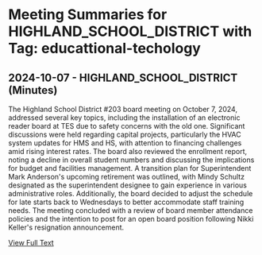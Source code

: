 # Meeting Summaries for HIGHLAND_SCHOOL_DISTRICT with Tag: educattional-techology

## 2024-10-07 - HIGHLAND_SCHOOL_DISTRICT (Minutes)

The Highland School District #203 board meeting on October 7, 2024, addressed several key topics, including the installation of an electronic reader board at TES due to safety concerns with the old one. Significant discussions were held regarding capital projects, particularly the HVAC system updates for HMS and HS, with attention to financing challenges amid rising interest rates. The board also reviewed the enrollment report, noting a decline in overall student numbers and discussing the implications for budget and facilities management. A transition plan for Superintendent Mark Anderson's upcoming retirement was outlined, with Mindy Schultz designated as the superintendent designee to gain experience in various administrative roles. Additionally, the board decided to adjust the schedule for late starts back to Wednesdays to better accommodate staff training needs. The meeting concluded with a review of board member attendance policies and the intention to post for an open board position following Nikki Keller's resignation announcement.

[View Full Text](https://raw.githubusercontent.com/VoronoiPerspectives/WashingtonStateSchoolBoardExplorer/refs/heads/main/data/countries/usa/states/wa/counties/yakima/school_boards/highland_school_district/2024/processed/2024-10-07-amregularboardmeeting-minutes.txt)

